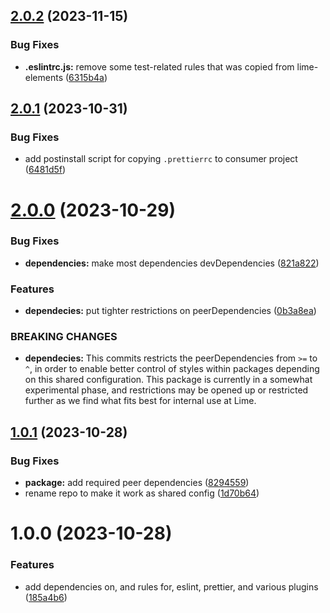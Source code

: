 ## [2.0.2](https://github.com/Lundalogik/eslint-config/compare/v2.0.1...v2.0.2) (2023-11-15)


### Bug Fixes


* **.eslintrc.js:** remove some test-related rules that was copied from lime-elements ([6315b4a](https://github.com/Lundalogik/eslint-config/commit/6315b4a3f47c2f2fb8fefe80152409860f6667d6))

## [2.0.1](https://github.com/Lundalogik/eslint-config/compare/v2.0.0...v2.0.1) (2023-10-31)


### Bug Fixes


* add postinstall script for copying `.prettierrc` to consumer project ([6481d5f](https://github.com/Lundalogik/eslint-config/commit/6481d5f59c917914ebd06c078dc90ff17bde4501))

# [2.0.0](https://github.com/Lundalogik/eslint-config/compare/v1.0.1...v2.0.0) (2023-10-29)


### Bug Fixes


* **dependencies:** make most dependencies devDependencies ([821a822](https://github.com/Lundalogik/eslint-config/commit/821a8228b2cd3afde6b7e37b975a1665ec6d4b34))

### Features


* **dependecies:** put tighter restrictions on peerDependencies ([0b3a8ea](https://github.com/Lundalogik/eslint-config/commit/0b3a8ea11fc2f6dcd4bc6699315126c716771d62))

### BREAKING CHANGES

* **dependecies:** This commits restricts the peerDependencies from `>=` to `^`, in
order to enable better control of styles within packages depending
on this shared configuration. This package is currently in a
somewhat experimental phase, and restrictions may be opened up or
restricted further as we find what fits best for internal use at
Lime.

## [1.0.1](https://github.com/Lundalogik/eslint-config/compare/v1.0.0...v1.0.1) (2023-10-28)


### Bug Fixes


* **package:** add required peer dependencies ([8294559](https://github.com/Lundalogik/eslint-config/commit/8294559b3b180c1327625663c204df1f33fcd78e))
* rename repo to make it work as shared config ([1d70b64](https://github.com/Lundalogik/eslint-config/commit/1d70b64c10e49f3a10c852a2a6affb382b3b4e95))

# 1.0.0 (2023-10-28)


### Features


* add dependencies on, and rules for, eslint, prettier, and various plugins ([185a4b6](https://github.com/Lundalogik/lime-frontend-lint/commit/185a4b60365476a87c943a3fa951aba64cb708bb))
